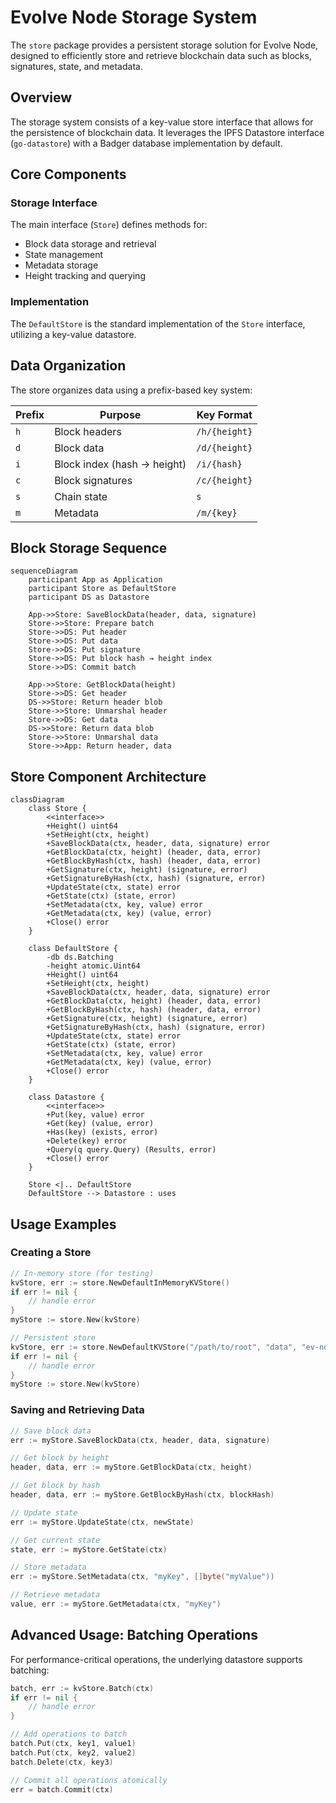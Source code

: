 # Evolve Node Storage System

The `store` package provides a persistent storage solution for Evolve Node, designed to efficiently store and retrieve blockchain data such as blocks, signatures, state, and metadata.

## Overview

The storage system consists of a key-value store interface that allows for the persistence of blockchain data. It leverages the IPFS Datastore interface (`go-datastore`) with a Badger database implementation by default.

## Core Components

### Storage Interface

The main interface (`Store`) defines methods for:

- Block data storage and retrieval
- State management
- Metadata storage
- Height tracking and querying

### Implementation

The `DefaultStore` is the standard implementation of the `Store` interface, utilizing a key-value datastore.

## Data Organization

The store organizes data using a prefix-based key system:

| Prefix | Purpose | Key Format |
|--------|---------|------------|
| `h` | Block headers | `/h/{height}` |
| `d` | Block data | `/d/{height}` |
| `i` | Block index (hash -> height) | `/i/{hash}` |
| `c` | Block signatures | `/c/{height}` |
| `s` | Chain state | `s` |
| `m` | Metadata | `/m/{key}` |

## Block Storage Sequence

```mermaid
sequenceDiagram
    participant App as Application
    participant Store as DefaultStore
    participant DS as Datastore

    App->>Store: SaveBlockData(header, data, signature)
    Store->>Store: Prepare batch
    Store->>DS: Put header
    Store->>DS: Put data
    Store->>DS: Put signature
    Store->>DS: Put block hash → height index
    Store->>DS: Commit batch

    App->>Store: GetBlockData(height)
    Store->>DS: Get header
    DS->>Store: Return header blob
    Store->>Store: Unmarshal header
    Store->>DS: Get data
    DS->>Store: Return data blob
    Store->>Store: Unmarshal data
    Store->>App: Return header, data
```

## Store Component Architecture

```mermaid
classDiagram
    class Store {
        <<interface>>
        +Height() uint64
        +SetHeight(ctx, height)
        +SaveBlockData(ctx, header, data, signature) error
        +GetBlockData(ctx, height) (header, data, error)
        +GetBlockByHash(ctx, hash) (header, data, error)
        +GetSignature(ctx, height) (signature, error)
        +GetSignatureByHash(ctx, hash) (signature, error)
        +UpdateState(ctx, state) error
        +GetState(ctx) (state, error)
        +SetMetadata(ctx, key, value) error
        +GetMetadata(ctx, key) (value, error)
        +Close() error
    }

    class DefaultStore {
        -db ds.Batching
        -height atomic.Uint64
        +Height() uint64
        +SetHeight(ctx, height)
        +SaveBlockData(ctx, header, data, signature) error
        +GetBlockData(ctx, height) (header, data, error)
        +GetBlockByHash(ctx, hash) (header, data, error)
        +GetSignature(ctx, height) (signature, error)
        +GetSignatureByHash(ctx, hash) (signature, error)
        +UpdateState(ctx, state) error
        +GetState(ctx) (state, error)
        +SetMetadata(ctx, key, value) error
        +GetMetadata(ctx, key) (value, error)
        +Close() error
    }

    class Datastore {
        <<interface>>
        +Put(key, value) error
        +Get(key) (value, error)
        +Has(key) (exists, error)
        +Delete(key) error
        +Query(q query.Query) (Results, error)
        +Close() error
    }

    Store <|.. DefaultStore
    DefaultStore --> Datastore : uses
```

## Usage Examples

### Creating a Store

```go
// In-memory store (for testing)
kvStore, err := store.NewDefaultInMemoryKVStore()
if err != nil {
    // handle error
}
myStore := store.New(kvStore)

// Persistent store
kvStore, err := store.NewDefaultKVStore("/path/to/root", "data", "ev-node-db")
if err != nil {
    // handle error
}
myStore := store.New(kvStore)
```

### Saving and Retrieving Data

```go
// Save block data
err := myStore.SaveBlockData(ctx, header, data, signature)

// Get block by height
header, data, err := myStore.GetBlockData(ctx, height)

// Get block by hash
header, data, err := myStore.GetBlockByHash(ctx, blockHash)

// Update state
err := myStore.UpdateState(ctx, newState)

// Get current state
state, err := myStore.GetState(ctx)

// Store metadata
err := myStore.SetMetadata(ctx, "myKey", []byte("myValue"))

// Retrieve metadata
value, err := myStore.GetMetadata(ctx, "myKey")
```

## Advanced Usage: Batching Operations

For performance-critical operations, the underlying datastore supports batching:

```go
batch, err := kvStore.Batch(ctx)
if err != nil {
    // handle error
}

// Add operations to batch
batch.Put(ctx, key1, value1)
batch.Put(ctx, key2, value2)
batch.Delete(ctx, key3)

// Commit all operations atomically
err = batch.Commit(ctx)
```
